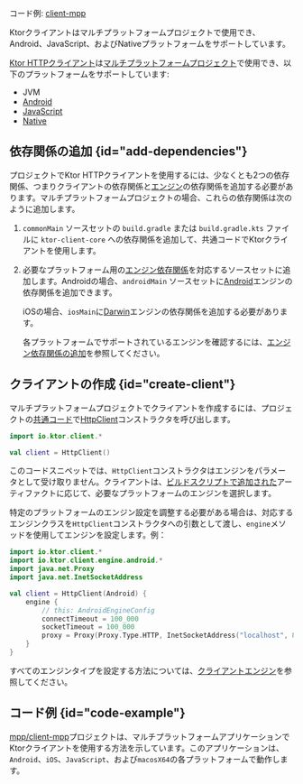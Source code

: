 [//]: # (title: マルチプラットフォーム)

<tldr>
<p>
コード例: <a href="https://github.com/ktorio/ktor-samples/tree/main/client-mpp">client-mpp</a>
</p>
</tldr>

<link-summary>
Ktorクライアントはマルチプラットフォームプロジェクトで使用でき、Android、JavaScript、およびNativeプラットフォームをサポートしています。
</link-summary>

[Ktor HTTPクライアント](client-create-and-configure.md)は[マルチプラットフォームプロジェクト](https://kotlinlang.org/docs/multiplatform.html)で使用でき、以下のプラットフォームをサポートしています:
* JVM
* [Android](https://kotlinlang.org/docs/android-overview.html)
* [JavaScript](https://kotlinlang.org/docs/js-overview.html)
* [Native](https://kotlinlang.org/docs/native-overview.html)

## 依存関係の追加 {id="add-dependencies"}
プロジェクトでKtor HTTPクライアントを使用するには、少なくとも2つの依存関係、つまりクライアントの依存関係と[エンジン](client-engines.md)の依存関係を追加する必要があります。マルチプラットフォームプロジェクトの場合、これらの依存関係は次のように追加します。
1. `commonMain` ソースセットの `build.gradle` または `build.gradle.kts` ファイルに `ktor-client-core` への依存関係を追加して、共通コードでKtorクライアントを使用します。
   <var name="platform_name" value="common"/>
   <var name="artifact_name" value="ktor-client-core"/>
   <Tabs group="languages">
       <TabItem title="Gradle (Kotlin)" group-key="kotlin">
           <code-block lang="Kotlin" code="               val %platform_name%Main by getting {&#10;                   dependencies {&#10;                       implementation(&quot;io.ktor:%artifact_name%:$ktor_version&quot;)&#10;                   }&#10;               }"/>
       </TabItem>
       <TabItem title="Gradle (Groovy)" group-key="groovy">
           <code-block lang="Groovy" code="               %platform_name%Main {&#10;                   dependencies {&#10;                       implementation &quot;io.ktor:%artifact_name%:$ktor_version&quot;&#10;                   }&#10;               }"/>
       </TabItem>
   </Tabs>
1. 必要なプラットフォーム用の[エンジン依存関係](client-engines.md#dependencies)を対応するソースセットに追加します。Androidの場合、`androidMain` ソースセットに[Android](client-engines.md#android)エンジンの依存関係を追加できます。
   <var name="platform_name" value="android"/>
   <var name="artifact_name" value="ktor-client-android"/>
   <Tabs group="languages">
       <TabItem title="Gradle (Kotlin)" group-key="kotlin">
           <code-block lang="Kotlin" code="               val %platform_name%Main by getting {&#10;                   dependencies {&#10;                       implementation(&quot;io.ktor:%artifact_name%:$ktor_version&quot;)&#10;                   }&#10;               }"/>
       </TabItem>
       <TabItem title="Gradle (Groovy)" group-key="groovy">
           <code-block lang="Groovy" code="               %platform_name%Main {&#10;                   dependencies {&#10;                       implementation &quot;io.ktor:%artifact_name%:$ktor_version&quot;&#10;                   }&#10;               }"/>
       </TabItem>
   </Tabs>
   
   iOSの場合、`iosMain`に[Darwin](client-engines.md#darwin)エンジンの依存関係を追加する必要があります。
   <var name="platform_name" value="ios"/>
   <var name="artifact_name" value="ktor-client-darwin"/>
   <Tabs group="languages">
       <TabItem title="Gradle (Kotlin)" group-key="kotlin">
           <code-block lang="Kotlin" code="               val %platform_name%Main by getting {&#10;                   dependencies {&#10;                       implementation(&quot;io.ktor:%artifact_name%:$ktor_version&quot;)&#10;                   }&#10;               }"/>
       </TabItem>
       <TabItem title="Gradle (Groovy)" group-key="groovy">
           <code-block lang="Groovy" code="               %platform_name%Main {&#10;                   dependencies {&#10;                       implementation &quot;io.ktor:%artifact_name%:$ktor_version&quot;&#10;                   }&#10;               }"/>
       </TabItem>
   </Tabs>
   
   各プラットフォームでサポートされているエンジンを確認するには、[エンジン依存関係の追加](client-engines.md#dependencies)を参照してください。

## クライアントの作成 {id="create-client"}
マルチプラットフォームプロジェクトでクライアントを作成するには、プロジェクトの[共通コード](https://kotlinlang.org/docs/mpp-discover-project.html#source-sets)で[HttpClient](https://api.ktor.io/ktor-client/ktor-client-core/io.ktor.client/-http-client/index.html)コンストラクタを呼び出します。

```kotlin
import io.ktor.client.*

val client = HttpClient()
```

このコードスニペットでは、`HttpClient`コンストラクタはエンジンをパラメータとして受け取りません。クライアントは、[ビルドスクリプトで追加された](#add-dependencies)アーティファクトに応じて、必要なプラットフォームのエンジンを選択します。

特定のプラットフォームのエンジン設定を調整する必要がある場合は、対応するエンジンクラスを`HttpClient`コンストラクタへの引数として渡し、`engine`メソッドを使用してエンジンを設定します。例：
```kotlin
import io.ktor.client.*
import io.ktor.client.engine.android.*
import java.net.Proxy
import java.net.InetSocketAddress

val client = HttpClient(Android) {
    engine {
        // this: AndroidEngineConfig
        connectTimeout = 100_000
        socketTimeout = 100_000
        proxy = Proxy(Proxy.Type.HTTP, InetSocketAddress("localhost", 8080))
    }
}
```

すべてのエンジンタイプを設定する方法については、[クライアントエンジン](client-engines.md)を参照してください。

## コード例 {id="code-example"}

[mpp/client-mpp](https://github.com/ktorio/ktor-samples/tree/main/client-mpp)プロジェクトは、マルチプラットフォームアプリケーションでKtorクライアントを使用する方法を示しています。このアプリケーションは、`Android`、`iOS`、`JavaScript`、および`macosX64`の各プラットフォームで動作します。